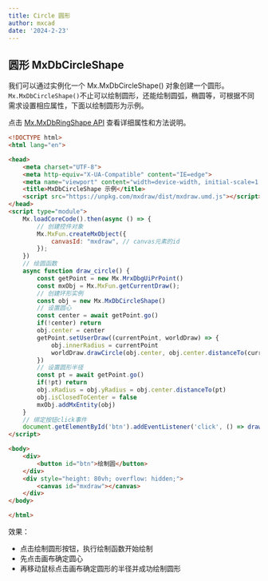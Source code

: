 ```yaml
---
title: Circle 圆形 
author: mxcad
date: '2024-2-23'
---
```


## 圆形 MxDbCircleShape

我们可以通过实例化一个 Mx.MxDbCircleShape() 对象创建一个圆形。`Mx.MxDbCircleShape()`不止可以绘制圆形，还能绘制圆弧，椭圆等，可根据不同需求设置相应属性，下面以绘制圆形为示例。

点击 [Mx.MxDbRingShape API](https://mxcad.github.io/mxdraw_api_docs/classes/MxDbRingShape.html) 查看详细属性和方法说明。

```html
<!DOCTYPE html>
<html lang="en">

<head>
    <meta charset="UTF-8">
    <meta http-equiv="X-UA-Compatible" content="IE=edge">
    <meta name="viewport" content="width=device-width, initial-scale=1.0">
    <title>MxDbCircleShape 示例</title>
    <script src="https://unpkg.com/mxdraw/dist/mxdraw.umd.js"></script>
</head>
<script type="module">
    Mx.loadCoreCode().then(async () => {
        // 创建控件对象
        Mx.MxFun.createMxObject({
            canvasId: "mxdraw", // canvas元素的id
        });
    })
    // 绘圆函数
    async function draw_circle() {
        const getPoint = new Mx.MrxDbgUiPrPoint()
        const mxObj = Mx.MxFun.getCurrentDraw();
        // 创建环形实例
        const obj = new Mx.MxDbCircleShape()
        // 设置圆心
        const center = await getPoint.go() 
        if(!center) return
        obj.center = center
        getPoint.setUserDraw((currentPoint, worldDraw) => {
            obj.innerRadius = currentPoint
            worldDraw.drawCircle(obj.center, obj.center.distanceTo(currentPoint))
        })
        // 设置圆形半径
        const pt = await getPoint.go()
        if(!pt) return
        obj.xRadius = obj.yRadius = obj.center.distanceTo(pt)
        obj.isClosedToCenter = false
        mxObj.addMxEntity(obj)
    }
    // 绑定按钮click事件
    document.getElementById('btn').addEventListener('click', () => draw_circle())
</script>

<body>
    <div>
        <button id="btn">绘制圆</button>
    </div>
    <div style="height: 80vh; overflow: hidden;">
        <canvas id="mxdraw"></canvas>
    </div>
</body>

</html>
```

效果：
* 点击绘制圆形按钮，执行绘制函数开始绘制
* 先点击画布确定圆心
* 再移动鼠标点击画布确定圆形的半径并成功绘制圆形

<demo :url="$withBase('/samples/graph/MxDbCircleShape.html')" />
